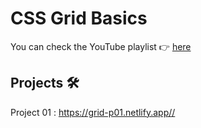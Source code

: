 # CSS Grid Basics

You can check the YouTube playlist 👉 [here](https://www.youtube.com/playlist?list=PLQ458rlhpsUQewvD-N25L2J-xATtqiVd0)

## Projects 🛠
Project 01 : <https://grid-p01.netlify.app//>
